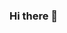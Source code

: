 ### Hi there 👋

<!--
**Manraj29/Manraj29** is a ✨ _special_ ✨ repository because its `README.md` (this file) appears on your GitHub profile.

I am Manraj Singh Virdi

- 🔭 I’m currently working on my Programming Skills
- 🌱 I’m currently learning C++,Data Structures,Computer Graphics
- 📫 How to reach me: [Connect me](linkedin.com/in/manraj-singh-virdi-44aa451b2) on LinkedIn or [Mail me](virdimanajsingh9@gmail.com)
- ⚡ Fun fact: Programming is Cool!
- 🎶 Interest: Musing & Coding
-->
